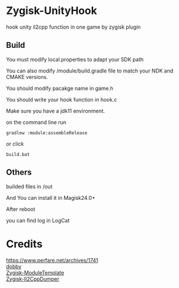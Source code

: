 # Zygisk-UnityHook

hook unity il2cpp function in one game  by zygisk plugin

## Build
You must modify local.properties to adapt your SDK path

You can also modify  /module/build.gradle file to match your NDK and CMAKE versions.

You should modify pacakge name in game.h

You should write your hook function in hook.c

Make sure you have a jdk11 environment.

on the command line
run
```
gradlew :module:assembleRelease
```
or click
```
build.bat
```

## Others
builded files in /out

And You can install it in Magisk24.0+

After reboot

you can find log in LogCat


# Credits
https://www.perfare.net/archives/1741  
[dobby](https://github.com/jmpews/Dobby)  
[Zygisk-ModuleTemplate](https://github.com/PShocker/Zygisk-ModuleTemplate)  
[Zygisk-Il2CppDumper](https://github.com/Perfare/Zygisk-Il2CppDumper)
